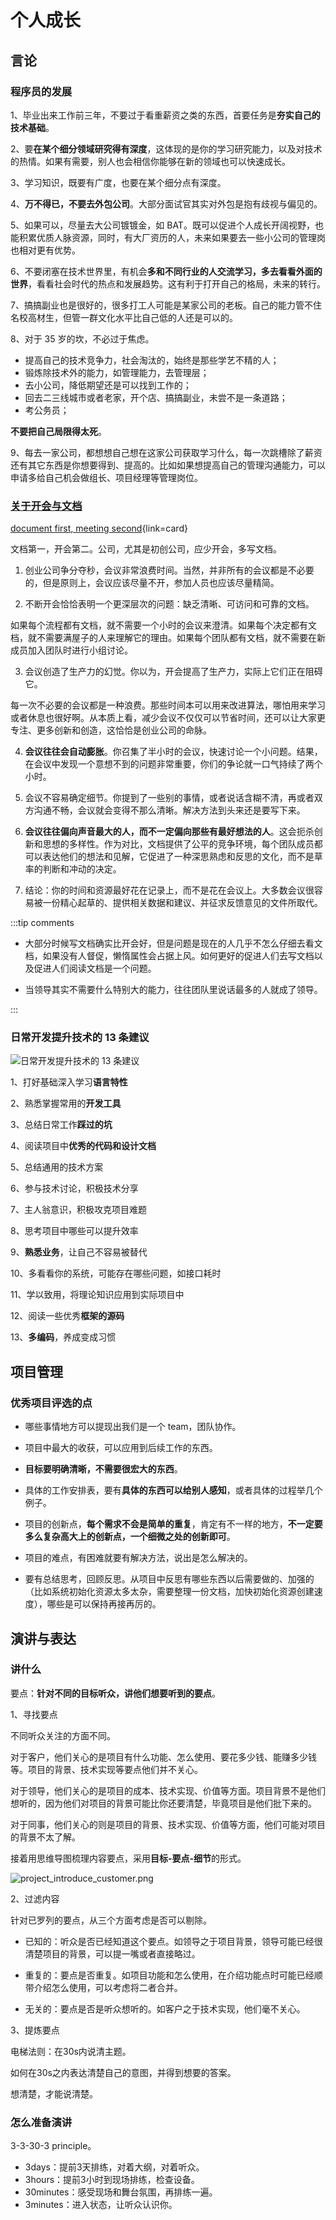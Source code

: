 # 个人成长

## 言论

### 程序员的发展

1、毕业出来工作前三年，不要过于看重薪资之类的东西，首要任务是**夯实自己的技术基础**。

2、要**在某个细分领域研究得有深度**，这体现的是你的学习研究能力，以及对技术的热情。如果有需要，别人也会相信你能够在新的领域也可以快速成长。

3、学习知识，既要有广度，也要在某个细分点有深度。

4、**万不得已，不要去外包公司**。大部分面试官其实对外包是抱有歧视与偏见的。

5、如果可以，尽量去大公司镀镀金，如 BAT。既可以促进个人成长开阔视野，也能积累优质人脉资源，同时，有大厂资历的人，未来如果要去一些小公司的管理岗也相对更有优势。

6、不要闭塞在技术世界里，有机会**多和不同行业的人交流学习，多去看看外面的世界**，看看社会时代的热点和发展趋势。这有利于打开自己的格局，未来的转行。

7、搞搞副业也是很好的，很多打工人可能是某家公司的老板。自己的能力管不住名校高材生，但管一群文化水平比自己低的人还是可以的。

8、对于 35 岁的坎，不必过于焦虑。

- 提高自己的技术竞争力，社会淘汰的，始终是那些学艺不精的人；
- 锻炼除技术外的能力，如管理能力，去管理层；
- 去小公司，降低期望还是可以找到工作的；
- 回去二三线城市或者老家，开个店、搞搞副业，未尝不是一条道路；
- 考公务员；

**不要把自己局限得太死**。

9、每去一家公司，都想想自己想在这家公司获取学习什么，每一次跳槽除了薪资还有其它东西是你想要得到、提高的。比如如果想提高自己的管理沟通能力，可以申请多给自己机会做组长、项目经理等管理岗位。

### [关于开会与文档](https://www.ruanyifeng.com/blog/2023/11/weekly-issue-279.html)

[document first, meeting second](https://vadimkravcenko.com/shorts/proper-documentation/){link=card}

文档第一，开会第二。公司，尤其是初创公司，应少开会，多写文档。

1. 创业公司争分夺秒，会议非常浪费时间。当然，并非所有的会议都是不必要的，但是原则上，会议应该尽量不开，参加人员也应该尽量精简。

2. 不断开会恰恰表明一个更深层次的问题：缺乏清晰、可访问和可靠的文档。

如果每个流程都有文档，就不需要一个小时的会议来澄清。如果每个决定都有文档，就不需要满屋子的人来理解它的理由。如果每个团队都有文档，就不需要在新成员加入团队时进行小组讨论。

3. 会议创造了生产力的幻觉。你以为，开会提高了生产力，实际上它们正在阻碍它。

每一次不必要的会议都是一种浪费。那些时间本可以用来改进算法，哪怕用来学习或者休息也很好啊。从本质上看，减少会议不仅仅可以节省时间，还可以让大家更专注、更多创新和创造，这恰恰是创业公司的命脉。

4. **会议往往会自动膨胀**。你召集了半小时的会议，快速讨论一个小问题。结果，在会议中发现一个意想不到的问题非常重要，你们的争论就一口气持续了两个小时。

5. 会议不容易确定细节。你提到了一些别的事情，或者说话含糊不清，再或者双方沟通不畅，会议就会变得不那么清晰。解决方法到头来还是要写下来。

6. **会议往往偏向声音最大的人，而不一定偏向那些有最好想法的人**。这会扼杀创新和思想的多样性。作为对比，文档提供了公平的竞争环境，每个团队成员都可以表达他们的想法和见解，它促进了一种深思熟虑和反思的文化，而不是草率的判断和冲动的决定。

7. 结论：你的时间和资源最好花在记录上，而不是花在会议上。大多数会议很容易被一份精心起草的、提供相关数据和建议、并征求反馈意见的文件所取代。

:::tip comments

- 大部分时候写文档确实比开会好，但是问题是现在的人几乎不怎么仔细去看文档，如果没有人督促，懒惰属性会占据上风。如何更好的促进人们去写文档以及促进人们阅读文档是一个问题。

- 当领导其实不需要什么特别大的能力，往往团队里说话最多的人就成了领导。

:::

### 日常开发提升技术的 13 条建议

![日常开发提升技术的 13 条建议](./images/weekly2023/advice13.png)

1、打好基础深入学习**语言特性**

2、熟悉掌握常用的**开发工具**

3、总结日常工作**踩过的坑**

4、阅读项目中**优秀的代码和设计文档**

5、总结通用的技术方案

6、参与技术讨论，积极技术分享

7、主人翁意识，积极攻克项目难题

8、思考项目中哪些可以提升效率

9、**熟悉业务**，让自己不容易被替代

10、多看看你的系统，可能存在哪些问题，如接口耗时

11、学以致用，将理论知识应用到实际项目中

12、阅读一些优秀**框架的源码**

13、**多编码**，养成变成习惯

## 项目管理

### 优秀项目评选的点

- 哪些事情地方可以提现出我们是一个 team，团队协作。

- 项目中最大的收获，可以应用到后续工作的东西。

- **目标要明确清晰，不需要很宏大的东西**。

- 具体的工作安排表，要有**具体的东西可以给别人感知**，或者具体的过程举几个例子。

- 项目的创新点，**每个需求不会是简单的重复**，肯定有不一样的地方，**不一定要多么复杂高大上的创新点，一个细微之处的创新即可**。

- 项目的难点，有困难就要有解决方法，说出是怎么解决的。

- 要有总结思考，回顾反思。从项目中反思有哪些东西以后需要做的、加强的（比如系统初始化资源太多太杂，需要整理一份文档，加快初始化资源创建速度），哪些是可以保持再接再厉的。

## 演讲与表达

### 讲什么

要点：**针对不同的目标听众，讲他们想要听到的要点**。

1、寻找要点

不同听众关注的方面不同。

对于客户，他们关心的是项目有什么功能、怎么使用、要花多少钱、能赚多少钱等。项目的背景、技术实现等要点他们并不关心。

对于领导，他们关心的是项目的成本、技术实现、价值等方面。项目背景不是他们想听的，因为他们对项目的背景可能比你还要清楚，毕竟项目是他们批下来的。

对于同事，他们关心的则是项目的背景、技术实现、价值等方面，他们可能对项目的背景不太了解。

接着用思维导图梳理内容要点，采用**目标-要点-细节**的形式。

![project_introduce_customer.png](./images/project_introduce_customer.png)

2、过滤内容

针对已罗列的要点，从三个方面考虑是否可以剔除。

- 已知的：听众是否已经知道这个要点。如领导之于项目背景，领导可能已经很清楚项目的背景，可以提一嘴或者直接略过。

- 重复的：要点是否重复。如项目功能和怎么使用，在介绍功能点时可能已经顺带介绍怎么使用，可以考虑将二者合并。

- 无关的：要点是否是听众想听的。如客户之于技术实现，他们毫不关心。

3、提炼要点

电梯法则：在30s内说清主题。

如何在30s之内表达清楚自己的意图，并得到想要的答案。

想清楚，才能说清楚。

### 怎么准备演讲

3-3-30-3 principle。

- 3days：提前3天排练，对着大纲，对着听众。
- 3hours：提前3小时到现场排练，检查设备。
- 30minutes：感受现场和舞台氛围，再排练一遍。
- 3minutes：进入状态，让听众认识你。